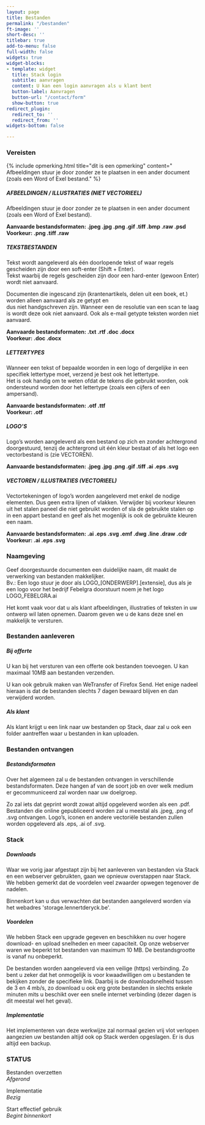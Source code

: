 ```yaml
---
layout: page
title: Bestanden
permalink: "/bestanden"
ft-image: ''
short-desc: ''
titlebar: true
add-to-menu: false
full-width: false
widgets: true
widget-blocks:
- template: widget
  title: Stack login
  subtitle: aanvragen
  content: U kan een login aanvragen als u klant bent
  button-label: Aanvragen
  button-url: "/contact/form"
  show-button: true
redirect_plugin:
  redirect_to: ''
  redirect_from: ''
widgets-bottom: false

---
```

### Vereisten
{% include opmerking.html 
  title="dit is een opmerking" 
  content="
  Afbeeldingen stuur je door zonder ze te plaatsen in een ander document (zoals een Word of Exel bestand." 
%}

##### AFBEELDINGEN / ILLUSTRATIES (NIET VECTORIEEL)

Afbeeldingen stuur je door zonder ze te plaatsen in een ander document (zoals een Word of Exel bestand).

**Aanvaarde bestandsformaten: .jpeg .jpg .png .gif .tiff .bmp .raw .psd**  
**Voorkeur: .png .tiff .raw**

##### TEKSTBESTANDEN

Tekst wordt aangeleverd als één doorlopende tekst of waar regels gescheiden zijn door een soft-enter (Shift + Enter).  
Tekst waarbij de regels gescheiden zijn door een hard-enter (gewoon Enter) wordt niet aanvaard.

Documenten die ingescand zijn (krantenartikels, delen uit een boek, et.) worden alleen aanvaard als ze getypt en  
dus niet handgschreven zijn. Wanneer een de resolutie van een scan te laag is wordt deze ook niet aanvaard. Ook als e-mail getypte teksten worden niet aanvaard.

**Aanvaarde bestandsformaten: .txt .rtf .doc .docx  
Voorkeur: .doc .docx**

##### LETTERTYPES

Wanneer een tekst of bepaalde woorden in een logo of dergelijke in een specifiek lettertype moet, verzend je best ook het lettertype.  
Het is ook handig om te weten ofdat de tekens die gebruikt worden, ook ondersteund worden door het lettertype (zoals een cijfers of een ampersand).

**Aanvaarde bestandsformaten: .otf .ttf  
Voorkeur: .otf**

##### LOGO’S

Logo’s worden aangeleverd als een bestand op zich en zonder achtergrond doorgestuurd, tenzij de achtergrond uit één kleur bestaat of als het logo een vectorbestand is (zie VECTOREN).

**Aanvaarde bestandsformaten: .jpeg .jpg .png .gif .tiff .ai .eps .svg**

##### VECTOREN / ILLUSTRATIES (VECTORIEEL)

Vectortekeningen of logo’s worden aangeleverd met enkel de nodige elementen. Dus geen extra lijnen of vlakken. Verwijder bij voorkeur kleuren uit het stalen paneel die niet gebruikt worden of sla de gebruikte stalen op in een appart bestand en geef als het mogenlijk is ook de gebruikte kleuren een naam.

**Aanvaarde bestandsformaten: .ai .eps .svg .emf .dwg .line .draw .cdr**  
**Voorkeur: .ai .eps .svg**

### Naamgeving

Geef doorgestuurde documenten een duidelijke naam, dit maakt de verwerking van bestanden makkelijker.  
Bv.: Een logo stuur je door als LOGO_\[ONDERWERP\].\[extensie\], dus als je een logo voor het bedrijf Febelgra doorstuurt noem je het logo LOGO_FEBELGRA.ai

Het komt vaak voor dat u als klant afbeeldingen, illustraties of teksten in uw ontwerp wil laten opnemen. Daarom geven we u de kans deze snel en makkelijk te versturen.

### Bestanden aanleveren

##### Bij offerte

U kan bij het versturen van een offerte ook bestanden toevoegen. U kan maximaal 10MB aan bestanden verzenden.

U kan ook gebruik maken van WeTransfer of Firefox Send. Het enige nadeel hieraan is dat de bestanden slechts 7 dagen bewaard blijven en dan verwijderd worden.

##### Als klant

Als klant krijgt u een link naar uw bestanden op Stack, daar zal u ook een folder aantreffen waar u bestanden in kan uploaden.

### Bestanden ontvangen

##### Bestandsformaten

Over het algemeen zal u de bestanden ontvangen in verschillende bestandsformaten. Deze hangen af van de soort job en over welk medium er gecommuniceerd zal worden naar uw doelgroep.

Zo zal iets dat geprint wordt zowat altijd opgeleverd worden als een .pdf.  
Bestanden die online gepubliceerd worden zal u meestal als .jpeg, .png of .svg ontvangen. Logo’s, iconen en andere vectoriële bestanden zullen worden opgeleverd als .eps, .ai of .svg.

### Stack

##### Downloads

Waar we vorig jaar afgestapt zijn bij het aanleveren van bestanden via Stack en een webserver gebruikten, gaan we opnieuw overstappen naar Stack. We hebben gemerkt dat de voordelen veel zwaarder opwegen tegenover de nadelen.

Binnenkort kan u dus verwachten dat bestanden aangeleverd worden via het webadres 'storage.lennertderyck.be'.

##### Voordelen

We hebben Stack een upgrade gegeven en beschikken nu over hogere download- en upload snelheden en meer capaciteit. Op onze webserver waren we beperkt tot bestanden van maximum 10 MB. De bestandsgrootte is vanaf nu onbeperkt.

De bestanden worden aangeleverd via een veilige (https) verbinding. Zo bent u zeker dat het onmogelijk is voor kwaadwilligen om u bestanden te bekijken zonder de specifieke link. Daarbij is de downloadsnelheid tussen de 3 en 4 mb/s, zo download u ook erg grote bestanden in slechts enkele minuten mits u beschikt over een snelle internet verbinding (dezer dagen is dit meestal wel het geval).

##### Implementatie

Het implementeren van deze werkwijze zal normaal gezien vrij vlot verlopen aangezien uw bestanden altijd ook op Stack werden opgeslagen. Er is dus altijd een backup.

### STATUS

<span class="txt-modern">Bestanden overzetten</span>  
_Afgerond_

<span class="txt-modern">Implementatie</span>  
_Bezig_

<span class="txt-modern">Start effectief gebruik</span>  
_Begint binnenkort_
